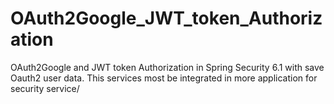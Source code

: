 # OAuth2Google_JWT_token_Authorization
OAuth2Google and JWT token Authorization in Spring Security 6.1 with save Oauth2 user data. This services most be integrated in more application for security service/
